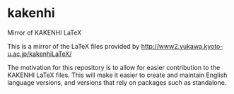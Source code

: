 # kakenhi
Mirror of KAKENHI LaTeX

This is a mirror of the LaTeX files provided by
http://www2.yukawa.kyoto-u.ac.jp/kakenhiLaTeX/

The motivation for this repository is to allow for easier contribution to the KAKENHI LaTeX files.
This will make it easier to create and maintain English language versions, and versions that rely
on packages such as standalone.
